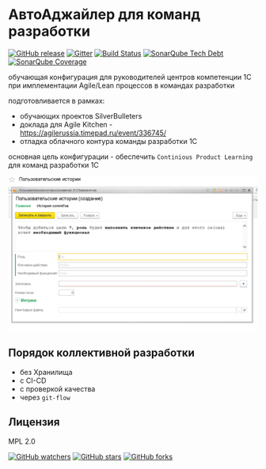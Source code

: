 # АвтоАджайлер для команд разработки

[![GitHub release](https://img.shields.io/github/release/silverbulleters/vanessa-agiler.svg?maxAge=2592000)](https://github.com/silverbulleters/vanessa-agiler/releases)
[![Gitter](https://badges.gitter.im/silverbulleters-research/vanessa-epic-managment.svg)](https://gitter.im/silverbulleters-research/vanessa-epic-managment?utm_source=badge&utm_medium=badge&utm_campaign=pr-badge)
[![Build Status](http://ci.silverbulleters.org/buildStatus/icon?job=Vanessa-Agiler-Pipeline/master)](http://ci.silverbulleters.org/job/Vanessa-Agiler-Pipeline/job/master/)
[![SonarQube Tech Debt](https://img.shields.io/sonar/https/sonar.silverbulleters.org/vanessa-agiler/tech_debt.svg?maxAge=2592000)](https://sonar.silverbulleters.org/component_measures/metric/sqale_index/list?id=vanessa-agiler)
[![SonarQube Coverage](https://img.shields.io/sonar/https/sonar.silverbulleters.org/vanessa-agiler/coverage.svg?maxAge=2592000)](https://sonar.silverbulleters.org/component_measures/domain/Coverage?id=vanessa-agiler)

обучающая конфигурация для руководителей центров компетенции 1С при имплементации Agile/Lean процессов в командах разработки

подготовливается в рамках:

* обучающих проектов SilverBulleters 
* доклада для Agile Kitchen - https://agilerussia.timepad.ru/event/336745/
* отладка облачного контура команды разработки 1С

основная цель конфигурации - обеспечить `Continious Product Learning` для команд разработки 1С

![](./docs/images/userstory.png)

## Порядок коллективной разработки

* без Хранилища
* с CI-CD
* c проверкой качества
* через `git-flow`

## Лицензия

MPL 2.0

[![GitHub watchers](https://img.shields.io/github/watchers/silverbulleters/vanessa-agiler.svg?style=social&label=Watch&maxAge=2592000)](https://github.com/silverbulleters/vanessa-agiler/watchers)
[![GitHub stars](https://img.shields.io/github/stars/silverbulleters/vanessa-agiler.svg?style=social&label=Star&maxAge=2592000)](https://github.com/silverbulleters/vanessa-agiler/stargazers)
[![GitHub forks](https://img.shields.io/github/forks/silverbulleters/vanessa-agiler.svg?style=social&label=Fork&maxAge=2592000)](https://github.com/silverbulleters/vanessa-agiler/network)
